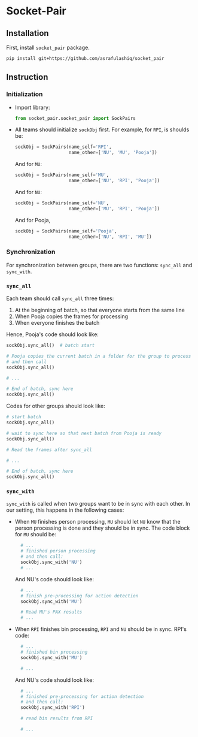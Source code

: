 # Socket-Pair

## Installation

First, install `socket_pair` package.

```bash
pip install git+https://github.com/asrafulashiq/socket_pair
```

## Instruction

### Initialization

- Import library:
  
  ```python
  from socket_pair.socket_pair import SockPairs
  ```

- All teams should initialize `sockObj` first. For example, for `RPI`, is shoulds be:

  ```python
  sockObj = SockPairs(name_self='RPI', 
                      name_other=['NU', 'MU', 'Pooja'])
  ```

  And for `MU`:

  ```python
  sockObj = SockPairs(name_self='MU', 
                      name_other=['NU', 'RPI', 'Pooja'])
  ```

  And for `NU`:

  ```python
  sockObj = SockPairs(name_self='NU', 
                      name_other=['MU', 'RPI', 'Pooja'])
  ```

  And for Pooja, 

  ```python
  sockObj = SockPairs(name_self='Pooja', 
                      name_other=['NU', 'RPI', 'MU'])
  ```


### Synchronization

For synchronization between groups, there are two functions: `sync_all` and `sync_with`.

### **`sync_all`**

Each team should call `sync_all` three times:

1. At the beginning of batch, so that everyone starts from the same line
2. When Pooja copies the frames for processing
3. When everyone finishes the batch 

Hence, Pooja's code should look like:

```python
sockObj.sync_all()  # batch start

# Pooja copies the current batch in a folder for the group to process
# and then call
sockObj.sync_all()

# ...

# End of batch, sync here 
sockObj.sync_all()

```

Codes for other groups should look like:

```python
# start batch
sockObj.sync_all()

# wait to sync here so that next batch from Pooja is ready
sockObj.sync_all()

# Read the frames after sync_all

# ... 

# End of batch, sync here 
sockObj.sync_all()
```

### **`sync_with`**

`sync_with` is called when two groups want to be in sync with each other. In our setting, this happens in the following cases:

- When `MU` finishes person processing, `MU` should let `NU` know that the person processing is done and they should be in sync. The code block for `MU` should be:
  
  ```python
    # ... 
    # finished person processing
    # and then call:
    sockObj.sync_with('NU')
    # ...
  ```

  And NU's code should look like:
  
  ```python
    # ...
    # finish pre-processing for action detection
    sockObj.sync_with('MU')

    # Read MU's PAX results
    # ...

  ```

- When `RPI` finishes bin processing, `RPI` and `NU` should be in sync. RPI's code:
  
  ```python
    # ...
    # finished bin processing
    sockObj.sync_with('MU')

    # ...
  ```

  And NU's code should look like:
  
  ```python
    # ...
    # finished pre-processing for action detection
    # and then call:
    sockObj.sync_with('RPI')

    # read bin results from RPI

    # ...
  ```
